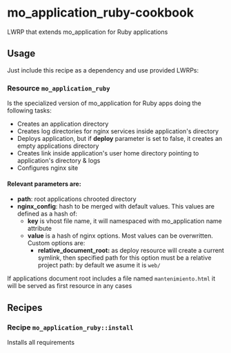 # mo_application_ruby-cookbook

LWRP that extends mo_application for Ruby applications

## Usage

Just include this recipe as a dependency and use provided LWRPs:

### Resource `mo_application_ruby`

Is the specialized version of mo_application for Ruby apps doing the following
tasks:

* Creates an application directory
* Creates log directories for nginx services inside application's directory
* Deploys application, but if **deploy** parameter is set to false, it creates an empty applications
  directory
* Creates link inside application's user home directory pointing to
  application's directory & logs
* Configures nginx site

#### Relevant parameters are:

* **path**: root applications chrooted directory
* **nginx_config**: hash to be merged with default values. This values are defined as a hash of:
  * **key** is vhost file name, it will namespaced with mo_application name attribute
  * **value** is a hash of nginx options. Most values can be overwritten. Custom options are:
    * **relative_document_root:** as deploy resource will create a current symlink, then specified path
      for this option must be a relative project path: by default we asume it is `web/`

If applications document root includes a file named `mantenimiento.html` it will
be served as first resource in any cases

## Recipes

### Recipe `mo_application_ruby::install`

Installs all requirements

